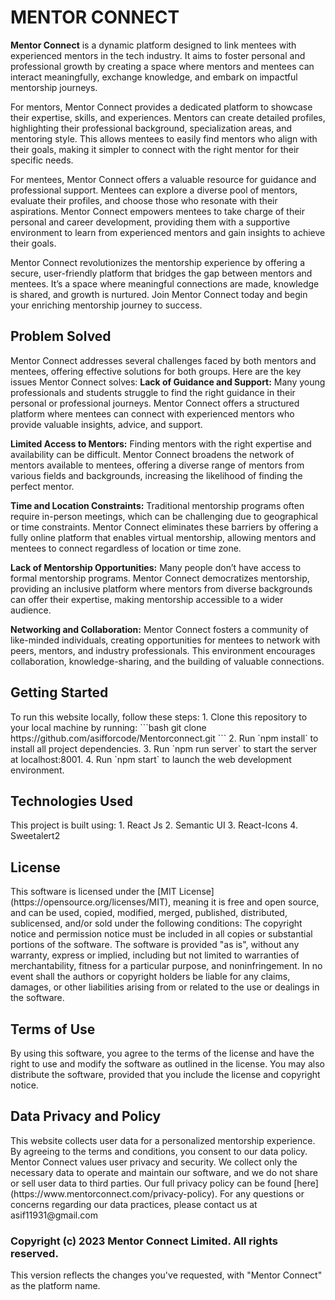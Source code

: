 <H1>MENTOR CONNECT</H1>
<strong>Mentor Connect</strong> is a dynamic platform designed to link mentees with experienced mentors in the tech industry. It aims to foster personal and professional growth by creating a space where mentors and mentees can interact meaningfully, exchange knowledge, and embark on impactful mentorship journeys.

For mentors, Mentor Connect provides a dedicated platform to showcase their expertise, skills, and experiences. Mentors can create detailed profiles, highlighting their professional background, specialization areas, and mentoring style. This allows mentees to easily find mentors who align with their goals, making it simpler to connect with the right mentor for their specific needs.

For mentees, Mentor Connect offers a valuable resource for guidance and professional support. Mentees can explore a diverse pool of mentors, evaluate their profiles, and choose those who resonate with their aspirations. Mentor Connect empowers mentees to take charge of their personal and career development, providing them with a supportive environment to learn from experienced mentors and gain insights to achieve their goals.

Mentor Connect revolutionizes the mentorship experience by offering a secure, user-friendly platform that bridges the gap between mentors and mentees. It’s a space where meaningful connections are made, knowledge is shared, and growth is nurtured. Join Mentor Connect today and begin your enriching mentorship journey to success.

<h2>Problem Solved</h2> Mentor Connect addresses several challenges faced by both mentors and mentees, offering effective solutions for both groups. Here are the key issues Mentor Connect solves:
<b>Lack of Guidance and Support:</b> Many young professionals and students struggle to find the right guidance in their personal or professional journeys. Mentor Connect offers a structured platform where mentees can connect with experienced mentors who provide valuable insights, advice, and support.

<b>Limited Access to Mentors:</b> Finding mentors with the right expertise and availability can be difficult. Mentor Connect broadens the network of mentors available to mentees, offering a diverse range of mentors from various fields and backgrounds, increasing the likelihood of finding the perfect mentor.

<b>Time and Location Constraints:</b> Traditional mentorship programs often require in-person meetings, which can be challenging due to geographical or time constraints. Mentor Connect eliminates these barriers by offering a fully online platform that enables virtual mentorship, allowing mentors and mentees to connect regardless of location or time zone.

<b>Lack of Mentorship Opportunities:</b> Many people don’t have access to formal mentorship programs. Mentor Connect democratizes mentorship, providing an inclusive platform where mentors from diverse backgrounds can offer their expertise, making mentorship accessible to a wider audience.

<b>Networking and Collaboration:</b> Mentor Connect fosters a community of like-minded individuals, creating opportunities for mentees to network with peers, mentors, and industry professionals. This environment encourages collaboration, knowledge-sharing, and the building of valuable connections.

<h2>Getting Started</h2> To run this website locally, follow these steps: 1. Clone this repository to your local machine by running: ```bash git clone https://github.com/asifforcode/Mentorconnect.git ``` 2. Run `npm install` to install all project dependencies. 3. Run `npm run server` to start the server at localhost:8001. 4. Run `npm start` to launch the web development environment. <h2>Technologies Used</h2> This project is built using: 1. React Js 2. Semantic UI 3. React-Icons 4. Sweetalert2 <h2>License</h2> This software is licensed under the [MIT License](https://opensource.org/licenses/MIT), meaning it is free and open source, and can be used, copied, modified, merged, published, distributed, sublicensed, and/or sold under the following conditions:
The copyright notice and permission notice must be included in all copies or substantial portions of the software.
The software is provided "as is", without any warranty, express or implied, including but not limited to warranties of merchantability, fitness for a particular purpose, and noninfringement.
In no event shall the authors or copyright holders be liable for any claims, damages, or other liabilities arising from or related to the use or dealings in the software.
<h2>Terms of Use</h2> By using this software, you agree to the terms of the license and have the right to use and modify the software as outlined in the license. You may also distribute the software, provided that you include the license and copyright notice. <h2>Data Privacy and Policy</h2> This website collects user data for a personalized mentorship experience. By agreeing to the terms and conditions, you consent to our data policy. Mentor Connect values user privacy and security. We collect only the necessary data to operate and maintain our software, and we do not share or sell user data to third parties. Our full privacy policy can be found [here](https://www.mentorconnect.com/privacy-policy). For any questions or concerns regarding our data practices, please contact us at asif11931@gmail.com <h3>Copyright (c) 2023 Mentor Connect Limited. All rights reserved.</h3>
This version reflects the changes you've requested, with "Mentor Connect" as the platform name.
